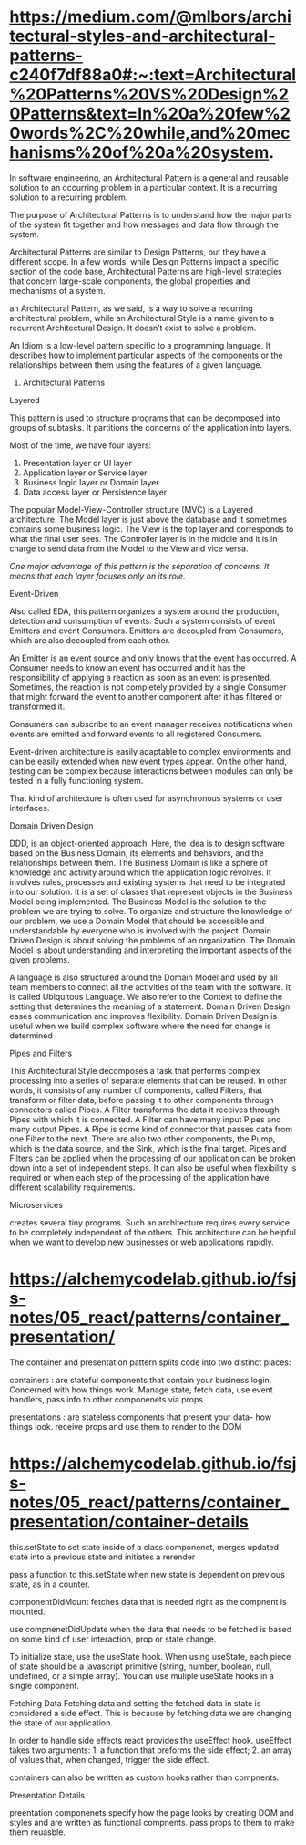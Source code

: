 # https://medium.com/@mlbors/architectural-styles-and-architectural-patterns-c240f7df88a0#:~:text=Architectural%20Patterns%20VS%20Design%20Patterns&text=In%20a%20few%20words%2C%20while,and%20mechanisms%20of%20a%20system.

In software engineering, an Architectural Pattern is a general and reusable solution to an occurring problem in a particular context. It is a recurring solution to a recurring problem.

The purpose of Architectural Patterns is to understand how the major parts of the system fit together and how messages and data flow through the system.

Architectural Patterns are similar to Design Patterns, but they have a different scope. In a few words, while Design Patterns impact a specific section of the code base, Architectural Patterns are high-level strategies that concern large-scale components, the global properties and mechanisms of a system.

an Architectural Pattern, as we said, is a way to solve a recurring architectural problem, while an Architectural Style is a name given to a recurrent Architectural Design. It doesn’t exist to solve a problem.

An Idiom is a low-level pattern specific to a programming language. It describes how to implement particular aspects of the components or the relationships between them using the features of a given language.

1. Architectural Patterns

Layered

This pattern is used to structure programs that can be decomposed into groups of subtasks. It partitions the concerns of the application into layers.

Most of the time, we have four layers:

  1. Presentation layer or UI layer
  1. Application layer or Service layer
  1. Business logic layer or Domain layer
  1. Data access layer or Persistence layer

The popular Model-View-Controller structure (MVC) is a Layered architecture. The Model layer is just above the database and it sometimes contains some business logic. The View is the top layer and corresponds to what the final user sees. The Controller layer is in the middle and it is in charge to send data from the Model to the View and vice versa.

*One major advantage of this pattern is the separation of concerns. It means that each layer focuses only on its role.*

Event-Driven

Also called EDA, this pattern organizes a system around the production, detection and consumption of events. Such a system consists of event Emitters and event Consumers. Emitters are decoupled from Consumers, which are also decoupled from each other.

An Emitter is an event source and only knows that the event has occurred. A Consumer needs to know an event has occurred and it has the responsibility of applying a reaction as soon as an event is presented. Sometimes, the reaction is not completely provided by a single Consumer that might forward the event to another component after it has filtered or transformed it.

Consumers can subscribe to an event manager receives notifications when events are emitted and forward events to all registered Consumers.

Event-driven architecture is easily adaptable to complex environments and can be easily extended when new event types appear. On the other hand, testing can be complex because interactions between modules can only be tested in a fully functioning system.

That kind of architecture is often used for asynchronous systems or user interfaces.


Domain Driven Design

DDD, is an object-oriented approach. Here, the idea is to design software based on the Business Domain, its elements and behaviors, and the relationships between them.
The Business Domain is like a sphere of knowledge and activity around which the application logic revolves. It involves rules, processes and existing systems that need to be integrated into our solution. It is a set of classes that represent objects in the Business Model being implemented. The Business Model is the solution to the problem we are trying to solve. To organize and structure the knowledge of our problem, we use a Domain Model that should be accessible and understandable by everyone who is involved with the project. Domain Driven Design is about solving the problems of an organization. The Domain Model is about understanding and interpreting the important aspects of the given problems.

A language is also structured around the Domain Model and used by all team members to connect all the activities of the team with the software. It is called Ubiquitous Language. We also refer to the Context to define the setting that determines the meaning of a statement.
Domain Driven Design eases communication and improves flexibility.
Domain Driven Design is useful when we build complex software where the need for change is determined


Pipes and Filters

This Architectural Style decomposes a task that performs complex processing into a series of separate elements that can be reused. In other words, it consists of any number of components, called Filters, that transform or filter data, before passing it to other components through connectors called Pipes.
A Filter transforms the data it receives through Pipes with which it is connected. A Filter can have many input Pipes and many output Pipes.
A Pipe is some kind of connector that passes data from one Filter to the next.
There are also two other components, the Pump, which is the data source, and the Sink, which is the final target.
Pipes and Filters can be applied when the processing of our application can be broken down into a set of independent steps. It can also be useful when flexibility is required or when each step of the processing of the application have different scalability requirements.


Microservices

creates several tiny programs.
Such an architecture requires every service to be completely independent of the others.
This architecture can be helpful when we want to develop new businesses or web applications rapidly.

# https://alchemycodelab.github.io/fsjs-notes/05_react/patterns/container_presentation/

The container and presentation pattern splits code into two distinct places:

containers : are stateful components that contain your business login.  Concerned with how things work.  Manage state, fetch data, use event handlers, pass info to other componenets via props

presentations : are stateless components that present your data- how things look.  receive props and use them to render to the DOM

# https://alchemycodelab.github.io/fsjs-notes/05_react/patterns/container_presentation/container-details

this.setState to set state inside of a class componenet, merges updated state into a previous state and initiates a rerender

pass a function to this.setState when new state is dependent on previous state, as in a counter.

componentDidMount fetches data that is needed right as the compnent is mounted.

use compnenetDidUpdate when the data that needs to be fetched is based on some kind of user interaction, prop or state change.

To initialize state, use the useState hook.  When using useState, each piece of state should be a javascript primitive (string, number, boolean, null, undefined, or a simple array).  You can use muliple useState hooks in a single component.

Fetching Data
Fetching data and setting the fetched data in state is considered a side effect. This is because by fetching data we are changing the state of our application.

In order to handle side effects react provides the useEffect hook. useEffect takes two arguments: 1. a function that preforms the side effect; 2. an array of values that, when changed, trigger the side effect.

containers can also be written as custom hooks rather than compnents.

Presentation Details

preentation componenets specify how the page looks by creating DOM and styles and are written as functional compnents.  pass props to them to make them reuasble.


